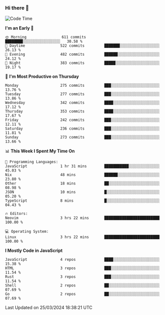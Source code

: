 ### Hi there 👋
<!--START_SECTION:waka-->
![Code Time](http://img.shields.io/badge/Code%20Time-298%20hrs%2055%20mins-blue)

**I'm an Early 🐤** 

```text
🌞 Morning                611 commits         ████████░░░░░░░░░░░░░░░░░   30.58 % 
🌆 Daytime                522 commits         ███████░░░░░░░░░░░░░░░░░░   26.13 % 
🌃 Evening                482 commits         ██████░░░░░░░░░░░░░░░░░░░   24.12 % 
🌙 Night                  383 commits         █████░░░░░░░░░░░░░░░░░░░░   19.17 % 
```
📅 **I'm Most Productive on Thursday** 

```text
Monday                   275 commits         ███░░░░░░░░░░░░░░░░░░░░░░   13.76 % 
Tuesday                  277 commits         ███░░░░░░░░░░░░░░░░░░░░░░   13.86 % 
Wednesday                342 commits         ████░░░░░░░░░░░░░░░░░░░░░   17.12 % 
Thursday                 353 commits         ████░░░░░░░░░░░░░░░░░░░░░   17.67 % 
Friday                   242 commits         ███░░░░░░░░░░░░░░░░░░░░░░   12.11 % 
Saturday                 236 commits         ███░░░░░░░░░░░░░░░░░░░░░░   11.81 % 
Sunday                   273 commits         ███░░░░░░░░░░░░░░░░░░░░░░   13.66 % 
```


📊 **This Week I Spent My Time On** 

```text
💬 Programming Languages: 
JavaScript               1 hr 31 mins        ███████████░░░░░░░░░░░░░░   45.03 % 
Nix                      48 mins             ██████░░░░░░░░░░░░░░░░░░░   23.80 % 
Other                    18 mins             ██░░░░░░░░░░░░░░░░░░░░░░░   08.98 % 
JSON                     10 mins             █░░░░░░░░░░░░░░░░░░░░░░░░   05.20 % 
TypeScript               8 mins              █░░░░░░░░░░░░░░░░░░░░░░░░   04.43 % 

🔥 Editors: 
Neovim                   3 hrs 22 mins       █████████████████████████   100.00 % 

💻 Operating System: 
Linux                    3 hrs 22 mins       █████████████████████████   100.00 % 
```

**I Mostly Code in JavaScript** 

```text
JavaScript               4 repos             ████░░░░░░░░░░░░░░░░░░░░░   15.38 % 
HTML                     3 repos             ███░░░░░░░░░░░░░░░░░░░░░░   11.54 % 
Rust                     3 repos             ███░░░░░░░░░░░░░░░░░░░░░░   11.54 % 
Shell                    2 repos             ██░░░░░░░░░░░░░░░░░░░░░░░   07.69 % 
Go                       2 repos             ██░░░░░░░░░░░░░░░░░░░░░░░   07.69 % 
```




 Last Updated on 25/03/2024 18:38:21 UTC
<!--END_SECTION:waka-->

<!--
**YoganshSharma/YoganshSharma** is a ✨ _special_ ✨ repository because its `README.md` (this file) appears on your GitHub profile.

Here are some ideas to get you started:

- 🔭 I’m currently working on ...
- 🌱 I’m currently learning ...
- 👯 I’m looking to collaborate on ...
- 🤔 I’m looking for help with ...
- 💬 Ask me about ...
- 📫 How to reach me: ...
- 😄 Pronouns: ...
- ⚡ Fun fact: ...
-->
